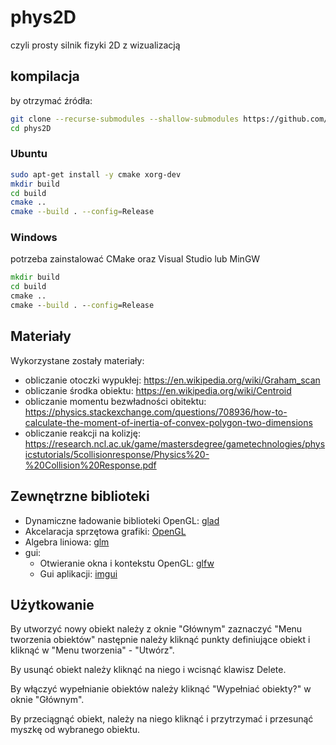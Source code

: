 # phys2D

czyli prosty silnik fizyki 2D z wizualizacją

## kompilacja

by otrzymać źródła:

```sh
git clone --recurse-submodules --shallow-submodules https://github.com/qbojj/phys2D.git
cd phys2D
```

### Ubuntu

```sh
sudo apt-get install -y cmake xorg-dev
mkdir build
cd build
cmake ..
cmake --build . --config=Release
```

### Windows

potrzeba zainstalować CMake oraz Visual Studio lub MinGW

```bat
mkdir build
cd build
cmake ..
cmake --build . --config=Release
```

## Materiały

Wykorzystane zostały materiały:
- obliczanie otoczki wypukłej: https://en.wikipedia.org/wiki/Graham_scan
- obliczanie środka obiektu: https://en.wikipedia.org/wiki/Centroid
- obliczanie momentu bezwładności obitektu: https://physics.stackexchange.com/questions/708936/how-to-calculate-the-moment-of-inertia-of-convex-polygon-two-dimensions
- obliczanie reakcji na kolizję: https://research.ncl.ac.uk/game/mastersdegree/gametechnologies/physicstutorials/5collisionresponse/Physics%20-%20Collision%20Response.pdf

## Zewnętrzne biblioteki

- Dynamiczne ładowanie biblioteki OpenGL: [glad](https://github.com/Dav1dde/glad)
- Akcelaracja sprzętowa grafiki: [OpenGL](https://www.opengl.org/)
- Algebra liniowa: [glm](https://github.com/g-truc/glm)
- gui: 
  - Otwieranie okna i kontekstu OpenGL: [glfw](https://github.com/glfw/glfw)
  - Gui aplikacji: [imgui](https://github.com/ocornut/imgui)

## Użytkowanie

By utworzyć nowy obiekt należy z oknie "Głównym" zaznaczyć "Menu tworzenia obiektów"
następnie należy kliknąć punkty definiujące obiekt i kliknąć
w "Menu tworzenia" - "Utwórz".

By usunąć obiekt należy kliknąć na niego i wcisnąć klawisz Delete.

By włączyć wypełnianie obiektów należy kliknąć "Wypełniać obiekty?" w oknie "Głównym".

By przeciągnąć obiekt, należy na niego kliknąć i przytrzymać i przesunąć myszkę od wybranego obiektu.